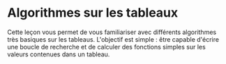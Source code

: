 
# Algorithmes sur les tableaux #
Cette leçon vous permet de vous familiariser avec différents algorithmes très basiques sur les tableaus.
L'objectif est simple : être capable d'écrire une boucle de recherche et de calculer des fonctions simples
sur les valeurs contenues dans un tableau.

